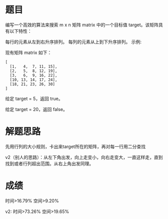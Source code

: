 # 题目
编写一个高效的算法来搜索 m x n 矩阵 matrix 中的一个目标值 target。该矩阵具有以下特性：

每行的元素从左到右升序排列。
每列的元素从上到下升序排列。
示例:

现有矩阵 matrix 如下：

    [
      [1,   4,  7, 11, 15],
      [2,   5,  8, 12, 19],
      [3,   6,  9, 16, 22],
      [10, 13, 14, 17, 24],
      [18, 21, 23, 26, 30]
    ]
给定 target = 5，返回 true。

给定 target = 20，返回 false。

# 解题思路
先用行列的大小规则，卡出来target所在的矩阵，再对每一行用二分查找

v2（别人的思路）：从左下角出发，向上走变小，向右走变大，一直这样走，直到找到或者行列超出范围。从右上角出发同理。
# 成绩
时间>16.79%
空间>9.20%

v2:
时间>73.26%
空间>19.65%

